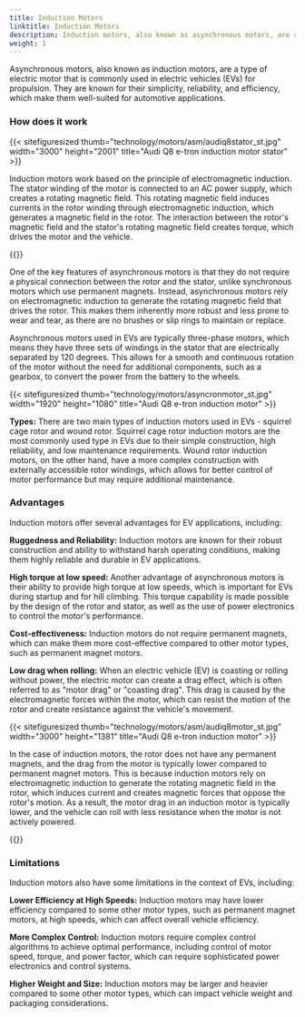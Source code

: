 ```yaml
---
title: Induction Motors
linktitle: Induction Motors
description: Induction motors, also known as asynchronous motors, are a type of electric motor that is widely used in electric vehicles (EVs) for their unique characteristics and advantages. 
weight: 1
---
```

<!-- markdownlint-disable MD033 -->

Asynchronous motors, also known as induction motors, are a type of electric motor that is commonly used in electric vehicles (EVs) for propulsion. They are known for their simplicity, reliability, and efficiency, which make them well-suited for automotive applications.

### How does it work

{{< sitefiguresized thumb="technology/motors/asm/audiq8stator_st.jpg" width="3000" height="2001" title="Audi Q8 e-tron induction motor stator" >}}

Induction motors work based on the principle of electromagnetic induction. The stator winding of the motor is connected to an AC power supply, which creates a rotating magnetic field. This rotating magnetic field induces currents in the rotor winding through electromagnetic induction, which generates a magnetic field in the rotor. The interaction between the rotor's magnetic field and the stator's rotating magnetic field creates torque, which drives the motor and the vehicle.

{{<evkxdisplayaddarticle />}}

One of the key features of asynchronous motors is that they do not require a physical connection between the rotor and the stator, unlike synchronous motors which use permanent magnets. Instead, asynchronous motors rely on electromagnetic induction to generate the rotating magnetic field that drives the rotor. This makes them inherently more robust and less prone to wear and tear, as there are no brushes or slip rings to maintain or replace.

Asynchronous motors used in EVs are typically three-phase motors, which means they have three sets of windings in the stator that are electrically separated by 120 degrees. This allows for a smooth and continuous rotation of the motor without the need for additional components, such as a gearbox, to convert the power from the battery to the wheels.

{{< sitefiguresized thumb="technology/motors/asyncronmotor_st.jpg" width="1920" height="1080" title="Audi Q8 e-tron induction motor" >}}

**Types:** There are two main types of induction motors used in EVs - squirrel cage rotor and wound rotor. Squirrel cage rotor induction motors are the most commonly used type in EVs due to their simple construction, high reliability, and low maintenance requirements. Wound rotor induction motors, on the other hand, have a more complex construction with externally accessible rotor windings, which allows for better control of motor performance but may require additional maintenance.

### Advantages

Induction motors offer several advantages for EV applications, including:

**Ruggedness and Reliability:** Induction motors are known for their robust construction and ability to withstand harsh operating conditions, making them highly reliable and durable in EV applications.

**High torque at low speed:** Another advantage of asynchronous motors is their ability to provide high torque at low speeds, which is important for EVs during startup and for hill climbing. This torque capability is made possible by the design of the rotor and stator, as well as the use of power electronics to control the motor's performance.

**Cost-effectiveness:** Induction motors do not require permanent magnets, which can make them more cost-effective compared to other motor types, such as permanent magnet motors.

**Low drag when rolling:** When an electric vehicle (EV) is coasting or rolling without power, the electric motor can create a drag effect, which is often referred to as "motor drag" or "coasting drag". This drag is caused by the electromagnetic forces within the motor, which can resist the motion of the rotor and create resistance against the vehicle's movement.

{{< sitefiguresized thumb="technology/motors/asm/audiq8motor_st.jpg" width="3000" height="1381" title="Audi Q8 e-tron induction motor" >}}


In the case of induction motors, the rotor does not have any permanent magnets, and the drag from the motor is typically lower compared to permanent magnet motors. This is because induction motors rely on electromagnetic induction to generate the rotating magnetic field in the rotor, which induces current and creates magnetic forces that oppose the rotor's motion. As a result, the motor drag in an induction motor is typically lower, and the vehicle can roll with less resistance when the motor is not actively powered.

{{<evkxdisplayaddarticle />}}

### Limitations

Induction motors also have some limitations in the context of EVs, including:

**Lower Efficiency at High Speeds:** Induction motors may have lower efficiency compared to some other motor types, such as permanent magnet motors, at high speeds, which can affect overall vehicle efficiency.

**More Complex Control:** Induction motors require complex control algorithms to achieve optimal performance, including control of motor speed, torque, and power factor, which can require sophisticated power electronics and control systems.

**Higher Weight and Size:** Induction motors may be larger and heavier compared to some other motor types, which can impact vehicle weight and packaging considerations.
